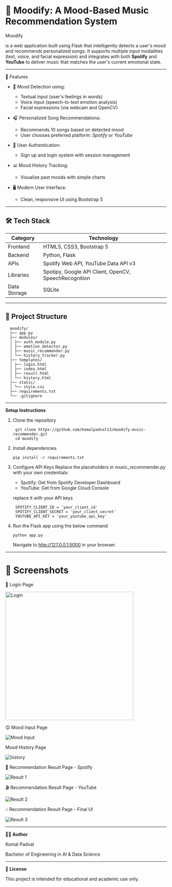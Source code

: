 # 🎵 Moodify: A Mood-Based Music Recommendation System

Moodify

is a web application built using Flask that intelligently detects a user's mood and recommends personalized songs. It supports multiple input modalities (text, voice, and facial expression) and integrates with both **Spotify** and **YouTube** to deliver music that matches the user's current emotional state.

---------------------------------------------------------------------------------------------------------------------------------------
🚀 Features

- 🧠 Mood Detection using:
  - Textual input (user's feelings in words)
  - Voice input (speech-to-text emotion analysis)
  - Facial expressions (via webcam and OpenCV)

- 🎧 Personalized Song Recommendations:
  - Recommends 10 songs based on detected mood
  - User chooses preferred platform: *Spotify* or *YouTube*

- 👤 User Authentication:
  - Sign up and login system with session management

- 📊 Mood History Tracking:
  - Visualize past moods with simple charts

- 🖥️ Modern User Interface:
  - Clean, responsive UI using Bootstrap 5

----------------------------------------------------------------------------------------------------------------------------------------

## 🛠️ Tech Stack

| Category       | Technology                                       |
|----------------|--------------------------------------------------|
| Frontend       | HTML5, CSS3, Bootstrap 5                         |
| Backend        | Python, Flask                                    |
| APIs           | Spotify Web API, YouTube Data API v3             |
| Libraries      | Spotipy, Google API Client, OpenCV, SpeechRecognition |
| Data Storage   | SQLite                                           |

----------------------------------------------------------------------------------------------------------------------------------------


## 📁 Project Structure

      moodify/
      ├── app.py
      ├── modules/
      │ ├── auth_module.py
      │ ├── emotion_detector.py
      │ ├── music_recommender.py
      │ └── history_tracker.py
      ├── templates/
      │ ├── login.html
      │ ├── index.html
      │ ├── result.html
      │ └── history.html
      ├── static/
      │ └── style.css
      ├── requirements.txt
      └── .gitignore

---------------------------------------------------------------------------------------------------------------------------------------


**Setup Instructions**

  1. Clone the repository

          git clone https://github.com/komalpadval13/moodify-music-recommender.git
          cd moodify

  2. Install dependencies

         pip install -r requirements.txt

  3. Configure API Keys
     Replace the placeholders in music_recommender.py with your own credentials: 
      - Spotify: Get from Spotify Developer Dashboard 
      - YouTube: Get from Google Cloud Console 

     replace it with your API keys 

          SPOTIFY_CLIENT_ID = 'your_client_id'
          SPOTIFY_CLIENT_SECRET = 'your_client_secret'
          YOUTUBE_API_KEY = 'your_youtube_api_key'

  5. Run the Flask app using the below command

         python app.py

      Navigate to http://127.0.0.1:5000 in your browser.

---------------------------------------------------------------------------------------------------------------------------------------
# 📸 Screenshots

🔐 Login Page

<img src="assets/screenshots/login.jpg" alt="Login" width="400"/>


😊 Mood Input Page

![Mood Input](assets/screenshots/mood_input.jpg)

Mood History Page

![history](assets/screenshots/history.jpg)

🎵 Recommendation Result Page - Spotify

![Result 1](assets/screenshots/result1.jpg)

🎬 Recommendation Result Page - YouTube

![Result 2](assets/screenshots/result2.jpg)

🎶 Recommendation Result Page - Final UI

![Result 3](assets/screenshots/result3.jpg)

----------------------------------------------------------------------------------------------------------------------------------------
👩‍💻 **Author**

 Komal Padval

Bachelor of Engineering in AI & Data Science

---------------------------------------------------------------------------------------------------------------------------------------

 📃 **License**

 This project is intended for educational and academic use only.